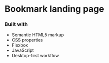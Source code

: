 # Bookmark landing page

### Built with

- Semantic HTML5 markup
- CSS properties
- Flexbox
- JavaScript
- Desktop-first workflow